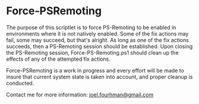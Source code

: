 # Force-PSRemoting

The purpose of this scriptlet is to force PS-Remoting to be enabled in environments where it is not natively enabled.
Some of the fix actions may fail, some may succeed, but that's alright. 
As long as one of the fix actions succeeds, then a PS-Remoting session should be established.
Upon closing the PS-Remoting session, Force-PS-Remoting.ps1 should clean up the effects of any of the attempted fix actions.

Force-PSRemoting is a work in progress and every effort will be made to insure that current system state is taken into account, and proper cleanup is conducted.


Contact me for more information:
joel.fourhman@gmail.com
